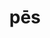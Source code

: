 ---
title: pēs
meaning: foot
ch: thirteen
pos: nounthird
genitive: pedis
abbgender: m.
abbgender2: masc.
gender: masculine
declension: third
f2: yes
f: yes
---